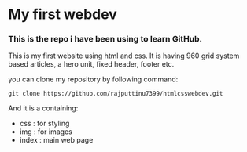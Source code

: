 # My first webdev

### This is the repo i have been using to learn GitHub.



This is my first website using html and css. It is having 960 grid system based articles, a hero unit, fixed header, footer etc.

you can clone my repository by following command:
```
git clone https://github.com/rajputtinu7399/htmlcsswebdev.git
```


And it is a containing:
- css : for styling
- img : for images
- index : main web page
